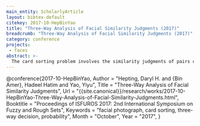 ```yaml
---
main_entity: ScholarlyArticle
layout: bibtex-default
citekey: 2017-10-HepBinYao
title: "Three-Way Analysis of Facial Similarity Judgments (2017)"
breadcrumb: "Three-Way Analysis of Facial Similarity Judgments (2017)"
category: conference
projects:
 - faces
abstract: >-
  The card sorting problem involves the similarity judgments of pairs of photos, taken from a set of photos, by a group of participants. Given the lack of an objective standard for judging similarity, different participants may be using different strategies in judging the similarity of photos. It could be very useful to identify and study these strategies. In this paper, we present a framework for three-way analysis of judgments of similarity. Based on judgments by the set of participants, we divide all pairs of photos into three classes: a set of similar pairs that are judged by at least 60% of participants as similar; a set of dissimilar pairs that are judged by at least 60% of participants as dissimilar; and a set of undecidable pairs that have conflicting judgments. A more refined three-way classification method is also suggested based on a quantitative description of the quality of similarity judgments. The classification in terms of three classes provides an effective method to examine the notions of similarity, dissimilarity, and disagreement.
---
```

@conference{2017-10-HepBinYao,
	Author =  "Hepting, Daryl H. and {Bin Amer}, Hadeel Hatim and Yao, Yiyu",
	Title =  "Three-Way Analysis of Facial Similarity Judgments",
	Url = \"{{site.canonical}}/research/works/2017-10-HepBinYao-Three-Way-Analysis-of-Facial-Similarity-Judgments.html\",
	Booktitle =  "Proceedings of ISFUROS 2017: 2nd International Symposium on Fuzzy and Rough Sets",
	Keywords =  "facial photograph, card sorting, three-way decision, probability",
	Month =  "October",
	Year =  "2017",
}
